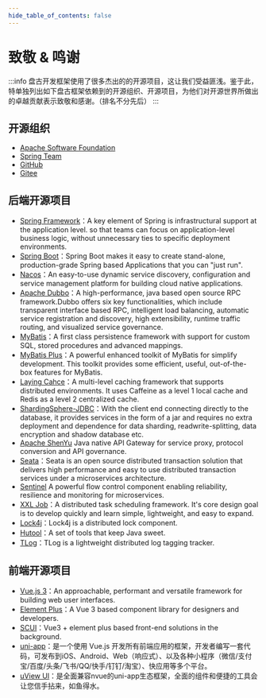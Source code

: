 ```yaml
---
hide_table_of_contents: false
---
```

<head>
  <title>盘古开发框架 | 致敬 & 鸣谢</title>
  <meta name="keywords" content="盘古开发框架 | 致敬 & 鸣谢" />
  <meta name="description" content="盘古开发框架是一套轻量稳健的工业级分布式微服务开发治理框架（兼容单体分层架构）" />
</head>

# 致敬 & 鸣谢

:::info
盘古开发框架使用了很多杰出的的开源项目，这让我们受益匪浅。鉴于此，特单独列出如下盘古框架依赖到的开源组织、开源项目，为他们对开源世界所做出的卓越贡献表示致敬和感谢。（排名不分先后）
:::

## 开源组织

- [Apache Software Foundation](https://www.apache.org/)
- [Spring Team](https://spring.io/team)
- [GitHub](https://github.com/)
- [Gitee](https://gitee.com/)

## 后端开源项目
- [Spring Framework](https://spring.io/projects/spring-framework)：A key element of Spring is infrastructural support at the application level. so that teams can focus on application-level business logic, without unnecessary ties to specific deployment environments.
- [Spring Boot](https://spring.io/projects/spring-boot)：Spring Boot makes it easy to create stand-alone, production-grade Spring based Applications that you can "just run".
- [Nacos](https://nacos.io/en-us/index.html)：An easy-to-use dynamic service discovery, configuration and service management platform for building cloud native applications.
- [Apache Dubbo](https://dubbo.apache.org/en/)：A high-performance, java based open source RPC framework.Dubbo offers six key functionalities, which include transparent interface based RPC, intelligent load balancing, automatic service registration and discovery, high extensibility, runtime traffic routing, and visualized service governance.
- [MyBatis](https://mybatis.org/mybatis-3/)：A first class persistence framework with support for custom SQL, stored procedures and advanced mappings.
- [MyBatis Plus](https://github.com/baomidou/mybatis-plus)：A powerful enhanced toolkit of MyBatis for simplify development. This toolkit provides some efficient, useful, out-of-the-box features for MyBatis.
- [Laying Cahce](https://github.com/xiaolyuh/layering-cache)：A multi-level caching framework that supports distributed environments. It uses Caffeine as a level 1 local cache and Redis as a level 2 centralized cache.
- [ShardingSphere-JDBC](https://shardingsphere.apache.org/index.html)：With the client end connecting directly to the database, it provides services in the form of a jar and requires no extra deployment and dependence for data sharding, readwrite-splitting, data encryption and shadow database etc.
- [Apache ShenYu](https://shenyu.apache.org/) Java native API Gateway for service proxy, protocol conversion and API governance.
- [Seata](https://seata.io/en-us/index.html)：Seata is an open source distributed transaction solution that delivers high performance and easy to use distributed transaction services under a microservices architecture.
- [Sentinel](https://sentinelguard.io/en-us/) A powerful flow control component enabling reliability, resilience and monitoring for microservices. 
- [XXL Job](https://github.com/xuxueli/xxl-job)：A distributed task scheduling framework. It's core design goal is to develop quickly and learn simple, lightweight, and easy to expand.
- [Lock4j](https://gitee.com/baomidou/lock4j)：Lock4j is a distributed lock component.
- [Hutool](https://hutool.cn/docs)：A set of tools that keep Java sweet.
- [TLog](https://tlog.yomahub.com/en/docs/)：TLog is a lightweight distributed log tagging tracker.

## 前端开源项目
- [Vue.js 3](https://vuejs.org)：An approachable, performant and versatile framework for building web user interfaces.
- [Element Plus](https://element-plus.gitee.io/en-US)：A Vue 3 based component library for designers and developers.
- [SCUI](https://lolicode.gitee.io/scui-doc)：Vue3 + element plus based front-end solutions in the background.
- [uni-app](https://uniapp.dcloud.net.cn/)：是一个使用 Vue.js 开发所有前端应用的框架，开发者编写一套代码，可发布到iOS、Android、Web（响应式）、以及各种小程序（微信/支付宝/百度/头条/飞书/QQ/快手/钉钉/淘宝）、快应用等多个平台。
- [uView UI](https://uniapp.dcloud.net.cn/)：是全面兼容nvue的uni-app生态框架，全面的组件和便捷的工具会让您信手拈来，如鱼得水。

